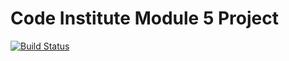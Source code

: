 # Code Institute Module 5 Project

[![Build Status](https://travis-ci.org/damianism/rate-my-rig.svg?branch=master)](https://travis-ci.org/damianism/rate-my-rig)